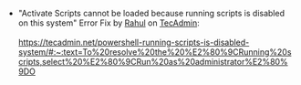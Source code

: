 


* "Activate Scripts cannot be loaded because running 
scripts is disabled on this system" Error Fix by [Rahul](https://tecadmin.net/author/myadmin/) on [TecAdmin](https://tecadmin.net/):<br></br>https://tecadmin.net/powershell-running-scripts-is-disabled-system/#:~:text=To%20resolve%20the%20%E2%80%9CRunning%20scripts,select%20%E2%80%9CRun%20as%20administrator%E2%80%9DO